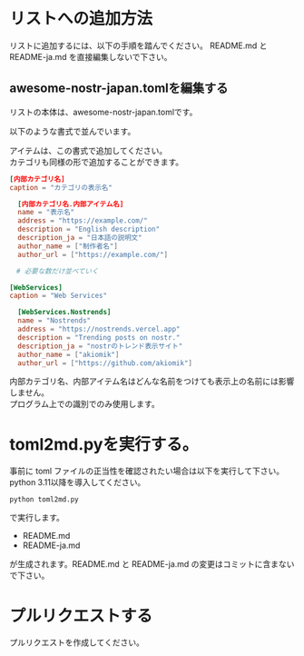 # リストへの追加方法
リストに追加するには、以下の手順を踏んでください。
README.md と README-ja.md を直接編集しないで下さい。

## awesome-nostr-japan.tomlを編集する
リストの本体は、awesome-nostr-japan.tomlです。

以下のような書式で並んでいます。

アイテムは、この書式で追加してください。  
カテゴリも同様の形で追加することができます。

```toml
[内部カテゴリ名]
caption = "カテゴリの表示名"

  [内部カテゴリ名.内部アイテム名]
  name = "表示名"
  address = "https://example.com/"
  description = "English description"
  description_ja = "日本語の説明文"
  author_name = ["制作者名"]
  author_url = ["https://example.com/"]

　# 必要な数だけ並べていく

[WebServices]
caption = "Web Services"

  [WebServices.Nostrends]
  name = "Nostrends"
  address = "https://nostrends.vercel.app"
  description = "Trending posts on nostr."
  description_ja = "nostrのトレンド表示サイト"
  author_name = ["akiomik"]
  author_url = ["https://github.com/akiomik"]
```

内部カテゴリ名、内部アイテム名はどんな名前をつけても表示上の名前には影響しません。  
プログラム上での識別でのみ使用します。

# toml2md.pyを実行する。
事前に toml ファイルの正当性を確認されたい場合は以下を実行して下さい。
python 3.11以降を導入してください。

`python toml2md.py`

で実行します。

+ README.md
+ README-ja.md

が生成されます。README.md と README-ja.md の変更はコミットに含まないで下さい。

# プルリクエストする
プルリクエストを作成してください。
